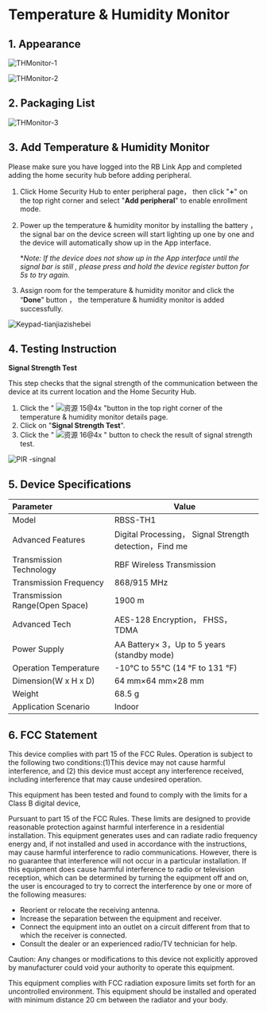 # Temperature &  Humidity Monitor

## 1. Appearance

![THMonitor-1](https://dusunprj.oss-us-west-1.aliyuncs.com/THMonitor-1.png)

![THMonitor-2](https://dusunprj.oss-us-west-1.aliyuncs.com/THMonitor-2.png)

## 2. Packaging List

![THMonitor-3](https://dusunprj.oss-us-west-1.aliyuncs.com/THMonitor-3.png)

## 3. Add Temperature & Humidity Monitor

Please make sure you have logged into the RB Link App and completed adding the home security hub before adding peripheral.

1. Click Home Security Hub to enter peripheral page， then click "**+**" on the top right corner and select "**Add peripheral**" to enable enrollment mode.

2. Power up the temperature & humidity monitor by installing the battery ，the signal bar on the device screen will start lighting up one by one and the device will automatically show up in the App interface.

   **Note: If the device does not show up in the App interface until the signal bar is still ,  please press and hold the device register button for 5s to try again.* 

3. Assign room for the temperature & humidity monitor and click the “**Done**” button ， the temperature & humidity monitor is added successfully.

![Keypad-tianjiazishebei](https://dusunprj.oss-us-west-1.aliyuncs.com/Keypad-tianjiazishebei.png)

## 4. Testing Instruction

**Signal Strength Test**

This step checks that the signal strength of the communication between the device at its current location and the Home Security Hub.

1. Click the " ![资源 15@4x](https://dusunprj.oss-us-west-1.aliyuncs.com/%E8%B5%84%E6%BA%90%2015@4x.png) "button in the top right corner of the temperature & humidity monitor details page.
2. Click on "**Signal Strength Test**".
3. Click the " ![资源 16@4x](https://dusunprj.oss-us-west-1.aliyuncs.com/%E8%B5%84%E6%BA%90%2016@4x.png) " button to check the result of signal strength test.

![PIR -singnal](https://dusunprj.oss-us-west-1.aliyuncs.com/PIR%20-singnal.png)

## 5. Device Specifications

| Parameter                      | Value                                                   |
| :----------------------------- | ------------------------------------------------------- |
| Model                          | RBSS-TH1                                                |
| Advanced Features              | Digital Processing， Signal Strength detection，Find me |
| Transmission Technology        | RBF Wireless Transmission                               |
| Transmission Frequency         | 868/915 MHz                                             |
| Transmission Range(Open Space) | 1900 m                                                  |
| Advanced Tech                  | AES-128 Encryption， FHSS，TDMA                         |
| Power Supply                   | AA Battery× 3，Up to 5 years (standby mode)             |
| Operation Temperature          | -10°C to 55°C (14 °F to 131 °F)                         |
| Dimension(W x H x D)           | 64 mm×64 mm×28 mm                                       |
| Weight                         | 68.5 g                                                  |
| Application Scenario           | Indoor                                                  |

## 6. FCC  Statement

This device complies with part 15 of the FCC Rules. Operation is subject to the following two conditions:(1)This device may not cause harmful interference, and (2) this device must accept any interference received, including interference that may cause undesired operation.

This equipment has been tested and found to comply with the limits for a Class B digital device,

Pursuant to part 15 of the FCC Rules. These limits are designed to provide reasonable protection against harmful interference in a residential installation. This equipment generates uses and can radiate radio frequency energy and, if not installed and used in accordance with the instructions, may cause harmful interference to radio communications. However, there is no guarantee that interference will not occur in a particular installation. If this equipment does cause harmful interference to radio or television reception, which can be determined by turning the equipment off and on, the user is encouraged to try to correct the interference by one or more of the following measures:

- Reorient or relocate the receiving antenna.
- Increase the separation between the equipment and receiver.
- Connect the equipment into an outlet on a circuit different from that to which the receiver is connected.
- Consult the dealer or an experienced radio/TV technician for help.

Caution: Any changes or modifications to this device not explicitly approved by manufacturer could void your authority to operate this equipment.

This equipment complies with FCC radiation exposure limits set forth for an uncontrolled environment. This equipment should be installed and operated with minimum distance 20 cm between the radiator and your body.

